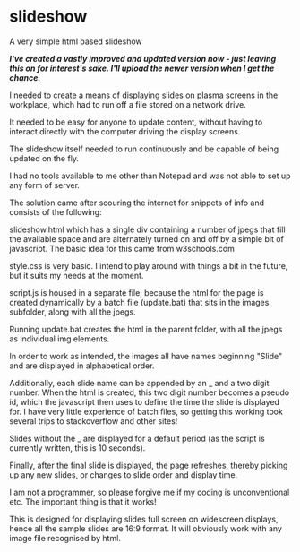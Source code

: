 # slideshow
A very simple html based slideshow

***I've created a vastly improved and updated version now - just leaving this on for interest's sake. I'll upload the newer version when I get the chance.***

I needed to create a means of displaying slides on plasma screens in the workplace,
which had to run off a file stored on a network drive.

It needed to be easy for anyone to update content, without having to interact directly
with the computer driving the display screens.

The slideshow itself needed to run continuously and be capable of being updated on
the fly.

I had no tools available to me other than Notepad and was not able to set up any form
of server.

The solution came after scouring the internet for snippets of info and consists of the
following:

slideshow.html which has a single div containing a number of jpegs that fill the
available space and are alternately turned on and off by a simple bit of javascript. The
basic idea for this came from w3schools.com

style.css is very basic. I intend to play around with things a bit in the future, but
it suits my needs at the moment.

script.js is housed in a separate file, because the html for the page is created dynamically by a
batch file (update.bat) that sits in the images subfolder, along with all the jpegs.

Running update.bat creates the html in the parent folder, with all the jpegs as
individual img elements.

In order to work as intended, the images all have names beginning "Slide" and are displayed
in alphabetical order.

Additionally, each slide name can be appended by an _ and a two digit number. When the html
is created, this two digit number becomes a pseudo id, which the javascript then uses to
define the time the slide is displayed for. I have very little experience of batch files,
so getting this working took several trips to stackoverflow and other sites!

Slides without the _ are displayed for a default period (as the script is currently written,
this is 10 seconds).

Finally, after the final slide is displayed, the page refreshes, thereby picking up any new
slides, or changes to slide order and display time.

I am not a programmer, so please forgive me if my coding is unconventional etc. The important
thing is that it works!

This is designed for displaying slides full screen on widescreen displays, hence all the sample slides are
16:9 format. It will obviously work with any image file recognised by html.
